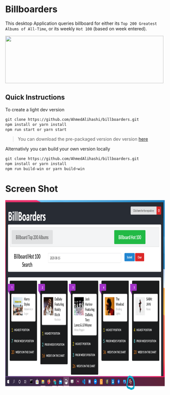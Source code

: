 # Billboarders

This desktop Application queries billboard for either its `Top 200 Greatest Albums of All-Time`, or its weekly `Hot 100` (based on week entered).

<img src='https://media1.giphy.com/media/xlMtfovxvoDlkTWQYz/giphy.gif?cid=ecf05e47viab4rglmawsff4rewy43j0e990p0ph3o3xlusmz&rid=giphy.gif' height='150' width='500' ></img>

## Quick Instructions

To create a light dev version

```
git clone https://github.com/AhmedAlihashi/billboarders.git
npm install or yarn install
npm run start or yarn start
```

> You can download the pre-packaged version dev version [here](https://drive.google.com/file/d/1-oPqrF7NPneBdBkOYk29uO589Rm1irwb/view?usp=sharing)

Alternativly you can build your own version locally

```
git clone https://github.com/AhmedAlihashi/billboarders.git
npm install or yarn install
npm run build-win or yarn build~win
```

# Screen Shot

<img src='./github/v2.png' height='600' width='800' ></img>

